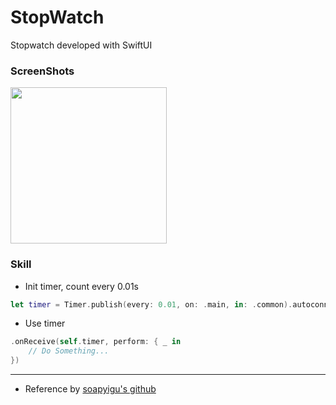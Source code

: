 # StopWatch
 Stopwatch developed with SwiftUI

### ScreenShots
<img src="https://github.com/MojitoBar/StopWatch/blob/main/Stopwatch_Screenshot.gif" width="250"/>

### Skill
- Init timer, count every 0.01s
```Swift
let timer = Timer.publish(every: 0.01, on: .main, in: .common).autoconnect()
```

- Use timer
```Swift
.onReceive(self.timer, perform: { _ in
    // Do Something...
})
```

---
* Reference by [soapyigu's github](https://github.com/soapyigu/Swift-30-Projects/tree/master/Project%2002%20-%20Stopwatch)

